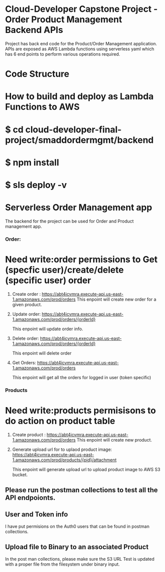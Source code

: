# Cloud-Developer Capstone Project - Order Product Management Backend APIs

Project has back end code for the Product/Order Management application.
APIs are exposed as AWS Lambda functions using serverless yaml which has 6 end points to perform various operations required.

# Code Structure
# How to build and deploy as Lambda Functions to AWS
# $ cd cloud-developer-final-project/smaddordermgmt/backend
# $ npm install
# $ sls deploy -v


# Serverless Order Management app
 The backend for the project can be used for Order and Product management app.

### Order:
   # Need write:order permissions to Get (specfic user)/create/delete (specific user) order
1) Create order : https://abt4icvmra.execute-api.us-east-1.amazonaws.com/prod/orders
  This enpoint will create new order for a given product.
   
2) Update order: https://abt4icvmra.execute-api.us-east-1.amazonaws.com/prod/orders/{orderId}

   This enpoint will update order info.

3) Delete order: https://abt4icvmra.execute-api.us-east-1.amazonaws.com/prod/orders/{orderId}

   This enpoint will delete order

4) Get Orders: https://abt4icvmra.execute-api.us-east-1.amazonaws.com/prod/orders
   
   This enpoint will get all the orders for logged in user (token specific)
    

### Products 

# Need write:products permisisons to do action on product table

1) Create product : https://abt4icvmra.execute-api.us-east-1.amazonaws.com/prod/orders
  This enpoint will create new product.

2) Generate upload url for to uplaod product image: https://abt4icvmra.execute-api.us-east-1.amazonaws.com/prod/products/{pid}/attachment

   This enpoint will generate upload url to upload product image to AWS S3 bucket.


## Please run the postman collections to test all the API endpoionts.

## User and Token info
 
 I have put permisions on the Auth0 users that can be found in postman collections.

## Upload file to Binary to an associated Product

In the post man collections, please make sure the S3 URL Test is updated with a proper file from the filesystem under binary input.







